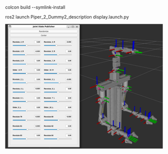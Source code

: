 colcon build --symlink-install

ros2 launch Piper_2_Dummy2_description display.launch.py

![alt text](image.png)
